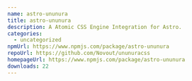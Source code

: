 ```yaml
---
name: astro-ununura
title: astro-ununura
description: A Atomic CSS Engine Integration for Astro.
categories:
  - uncategorized
npmUrl: https://www.npmjs.com/package/astro-ununura
repoUrl: https://github.com/Novout/ununuracss
homepageUrl: https://www.npmjs.com/package/astro-ununura
downloads: 22
---
```

